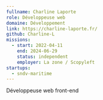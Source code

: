 ```yaml
---
fullname: Charline Laporte
role: Développeuse web
domaine: Développement
link: https://charline-laporte.fr/
github: Charline-L
missions:
  - start: 2022-04-11
    end: 2024-06-29
    status: independent
    employer: La zone / Scopyleft
startups:
  - sndv-maritime
---
```


Développeuse web front-end
